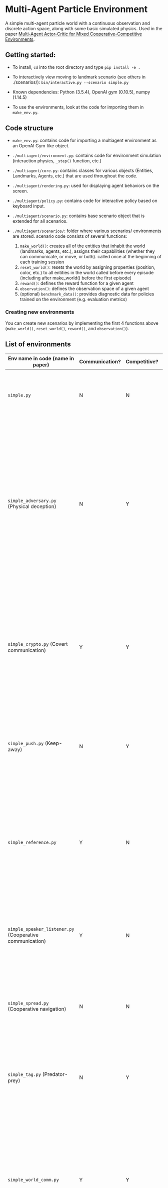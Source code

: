 # Multi-Agent Particle Environment

A simple multi-agent particle world with a continuous observation and discrete action space, along with some basic simulated physics.
Used in the paper [Multi-Agent Actor-Critic for Mixed Cooperative-Competitive Environments](https://arxiv.org/pdf/1706.02275.pdf).

## Getting started:

- To install, `cd` into the root directory and type `pip install -e .`

- To interactively view moving to landmark scenario (see others in ./scenarios/):
`bin/interactive.py --scenario simple.py`

- Known dependencies: Python (3.5.4), OpenAI gym (0.10.5), numpy (1.14.5)

- To use the environments, look at the code for importing them in `make_env.py`.

## Code structure

- `make_env.py`: contains code for importing a multiagent environment as an OpenAI Gym-like object.

- `./multiagent/environment.py`: contains code for environment simulation (interaction physics, `_step()` function, etc.)

- `./multiagent/core.py`: contains classes for various objects (Entities, Landmarks, Agents, etc.) that are used throughout the code.

- `./multiagent/rendering.py`: used for displaying agent behaviors on the screen.

- `./multiagent/policy.py`: contains code for interactive policy based on keyboard input.

- `./multiagent/scenario.py`: contains base scenario object that is extended for all scenarios.

- `./multiagent/scenarios/`: folder where various scenarios/ environments are stored. scenario code consists of several functions:
    1) `make_world()`: creates all of the entities that inhabit the world (landmarks, agents, etc.), assigns their capabilities (whether they can communicate, or move, or both).
     called once at the beginning of each training session
    2) `reset_world()`: resets the world by assigning properties (position, color, etc.) to all entities in the world
    called before every episode (including after make_world() before the first episode)
    3) `reward()`: defines the reward function for a given agent
    4) `observation()`: defines the observation space of a given agent
    5) (optional) `benchmark_data()`: provides diagnostic data for policies trained on the environment (e.g. evaluation metrics)

### Creating new environments

You can create new scenarios by implementing the first 4 functions above (`make_world()`, `reset_world()`, `reward()`, and `observation()`).

## List of environments


| Env name in code (name in paper) |  Communication? | Competitive? | Notes |
| --- | --- | --- | --- |
| `simple.py` | N | N | Single agent sees landmark position, rewarded based on how close it gets to landmark. Not a multiagent environment -- used for debugging policies. |
| `simple_adversary.py` (Physical deception) | N | Y | 1 adversary (red), N good agents (green), N landmarks (usually N=2). All agents observe position of landmarks and other agents. One landmark is the ‘target landmark’ (colored green). Good agents rewarded based on how close one of them is to the target landmark, but negatively rewarded if the adversary is close to target landmark. Adversary is rewarded based on how close it is to the target, but it doesn’t know which landmark is the target landmark. So good agents have to learn to ‘split up’ and cover all landmarks to deceive the adversary. |
| `simple_crypto.py` (Covert communication) | Y | Y | Two good agents (alice and bob), one adversary (eve). Alice must sent a private message to bob over a public channel. Alice and bob are rewarded based on how well bob reconstructs the message, but negatively rewarded if eve can reconstruct the message. Alice and bob have a private key (randomly generated at beginning of each episode), which they must learn to use to encrypt the message. |
| `simple_push.py` (Keep-away) | N |Y  | 1 agent, 1 adversary, 1 landmark. Agent is rewarded based on distance to landmark. Adversary is rewarded if it is close to the landmark, and if the agent is far from the landmark. So the adversary learns to push agent away from the landmark. |
| `simple_reference.py` | Y | N | 2 agents, 3 landmarks of different colors. Each agent wants to get to their target landmark, which is known only by other agent. Reward is collective. So agents have to learn to communicate the goal of the other agent, and navigate to their landmark. This is the same as the simple_speaker_listener scenario where both agents are simultaneous speakers and listeners. |
| `simple_speaker_listener.py` (Cooperative communication) | Y | N | Same as simple_reference, except one agent is the ‘speaker’ (gray) that does not move (observes goal of other agent), and other agent is the listener (cannot speak, but must navigate to correct landmark).|
| `simple_spread.py` (Cooperative navigation) | N | N | N agents, N landmarks. Agents are rewarded based on how far any agent is from each landmark. Agents are penalized if they collide with other agents. So, agents have to learn to cover all the landmarks while avoiding collisions. |
| `simple_tag.py` (Predator-prey) | N | Y | Predator-prey environment. Good agents (green) are faster and want to avoid being hit by adversaries (red). Adversaries are slower and want to hit good agents. Obstacles (large black circles) block the way. |
| `simple_world_comm.py` | Y | Y | Environment seen in the video accompanying the paper. Same as simple_tag, except (1) there is food (small blue balls) that the good agents are rewarded for being near, (2) we now have ‘forests’ that hide agents inside from being seen from outside; (3) there is a ‘leader adversary” that can see the agents at all times, and can communicate with the other adversaries to help coordinate the chase. |

## Partial Observability
Additionally, variations using partial oservability are introduced for tasks:

* cooperative communication (`simple_speaker_listener`)
* cooperative navigation (`simple_spread`)
* physical deception (`simple_adversary`)
* predator-prey (`simple_tag`)

This partial-observability is computing the distance of agents to other entities (landmarks and other agents) and obscures their position, velocity etc. in observations if they are outside a pre-defined field of view. Obsured parts of observations are replaced with 0-entries to remain observation dimensionality. The field of view is distance-based and defined as the constant `VIEW_DISTANCE` in `multiagent/scenarios/scenario_util.py`. By default, the viewing distance is set to `0.5`, which corresponds to the visualisations below.

Tasks with partial observability can be found in the scenarios `multiagent/scenarios/simple_speaker_listener_partial_observable.py`, `multiagent/scenarios/simple_spread_partial_observable.py` and so on.

### Visualisations of partial observability for cooperative communication task (`simple_speaker_listener`)
<img src="assets/mape_simple_speaker_listener.png" width="49%"> <img src="assets/mape_simple_speaker_listener_partialobservable.png" width="49%">

### Visualisations of partial observability for predator-prey task (`simple_tag`)
<img src="assets/mape_simple_tag.png" width="49%"> <img src="assets/mape_simple_tag_partialobservable.png" width="49%">

## Stochastic Environments
We also introduce two forms of stochasticity to the tasks

* cooperative communication (`simple_speaker_listener`)
* cooperative navigation (`simple_spread`)
* physical deception (`simple_adversary`)
* predator-prey (`simple_tag`)

in the form of various noise. First, we define observation noise. Such noise is simply concatenated to original observations. Hence, agents have to learn to ignore these random values. Secondly, environmental noise is defined. Such noise adds distortion fields in the environments, which randomise observations of agents inside them. Therefore, agents should learn to circumvent these areas, but can actively choose to step inside them (e.g. prey in the predator-prey task).

### Observation noise
Observation noise simply adds random values, drawn from a zero-centered Gaussian distribution, to agent observations. Dimensionality and variance of the noise is defined as `OBS_NOISE_DIM` and `OBS_NOISE_VAR` respectively in `multiagent/scenarios/scenario_util.py`. By default noise dimensionality and variance is defined as 5.

Observation noise scenarios can be found in `multiagent/scenarios/simple_speaker_listener_observation_noise.py`, `multiagent/scenarios/simple_spread_observation_noise.py` and so on.

### Environmental noise
As the name suggests, environmental noise is integrated in the environment. We implement this form of noise using distortion fields. These are landmarks added in the environment of each of the respective tasks. At the beginning, distortion fields are assigned a random location, just as for normal landmarks. They are static and agents can move through them. However, observations of agents inside such a distortion field are heaviy altered by adding random noise. The noise is again drawn from a zero-centered Gaussian with variance `ENV_NOISE_VAR` defined in `multiagent/scenarios/scenario_util.py`. Constant `ENV_NOISE_DISTANCE` defined the size of such a distortion field. By default, variance is set to 5 and the distance is set to 0.5 as for partial observability.

Environmental noise scenarios can be found in `multiagent/scenarios/simple_speaker_listener_env_noise.py`, `multiagent/scenarios/simple_spread_env_noise.py` and so on.

## Paper citation

If you used this environment for your experiments or found it helpful, consider citing the following papers:

Environments in this repo:
<pre>
@article{lowe2017multi,
  title={Multi-Agent Actor-Critic for Mixed Cooperative-Competitive Environments},
  author={Lowe, Ryan and Wu, Yi and Tamar, Aviv and Harb, Jean and Abbeel, Pieter and Mordatch, Igor},
  journal={Neural Information Processing Systems (NIPS)},
  year={2017}
}
</pre>

Original particle world environment:
<pre>
@article{mordatch2017emergence,
  title={Emergence of Grounded Compositional Language in Multi-Agent Populations},
  author={Mordatch, Igor and Abbeel, Pieter},
  journal={arXiv preprint arXiv:1703.04908},
  year={2017}
}
</pre>

Addition of partial observability and stochasticity:
<pre>
@MastersThesis{lukas:thesis:2019,
	title={{{Curiosity in Multi-Agent Reinforcement Learning}}
    author={Schäfer, Lukas},
    school={University of Edinburgh},
    year={2019},
}
</pre>